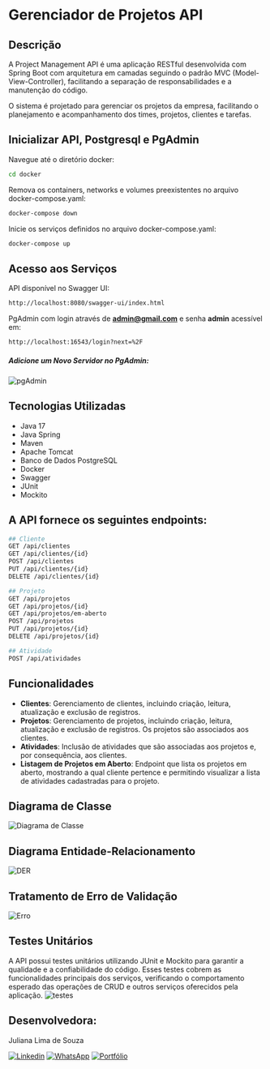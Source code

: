 # Gerenciador de Projetos API

## Descrição

A Project Management API é uma aplicação RESTful desenvolvida com Spring Boot com arquitetura em camadas seguindo o padrão MVC (Model-View-Controller), facilitando a separação de responsabilidades e a manutenção do código. 

O sistema é projetado para gerenciar os projetos da empresa, facilitando o planejamento e acompanhamento dos times, projetos, clientes e tarefas.


## Inicializar API, Postgresql e PgAdmin
Navegue até o diretório docker:
```bash
cd docker
```
Remova os containers, networks e volumes preexistentes no arquivo docker-compose.yaml:
```bash
docker-compose down
```
Inicie os serviços definidos no arquivo docker-compose.yaml:
```bash
docker-compose up
```

## Acesso aos Serviços 
API disponível no Swagger UI:
```bash
http://localhost:8080/swagger-ui/index.html
```
PgAdmin com login através de **admin@gmail.com** e senha **admin** acessível em:
```bash
http://localhost:16543/login?next=%2F
```
##### Adicione um Novo Servidor no PgAdmin:
![pgAdmin](https://github.com/JuhLima85/Gerenciador-de-Projetos/assets/89745459/ea99b7be-f93b-4bf4-9543-1eaf82b59a68)

## Tecnologias Utilizadas
- Java 17
- Java Spring
- Maven
- Apache Tomcat
- Banco de Dados PostgreSQL
- Docker
- Swagger
- JUnit
- Mockito

## A API fornece os seguintes endpoints:
```bash
## Cliente
GET /api/clientes
GET /api/clientes/{id}
POST /api/clientes
PUT /api/clientes/{id}
DELETE /api/clientes/{id}

## Projeto
GET /api/projetos
GET /api/projetos/{id}
GET /api/projetos/em-aberto
POST /api/projetos
PUT /api/projetos/{id}
DELETE /api/projetos/{id}

## Atividade
POST /api/atividades
```

## Funcionalidades

- **Clientes**: Gerenciamento de clientes, incluindo criação, leitura, atualização e exclusão de registros.
- **Projetos**: Gerenciamento de projetos, incluindo criação, leitura, atualização e exclusão de registros. Os projetos são associados aos clientes.
- **Atividades**: Inclusão de atividades que são associadas aos projetos e, por consequência, aos clientes.
- **Listagem de Projetos em Aberto**: Endpoint que lista os projetos em aberto, mostrando a qual cliente pertence e permitindo visualizar a lista de atividades cadastradas para o projeto.
 
## Diagrama de Classe
![Diagrama de Classe](https://github.com/JuhLima85/Gerenciador-de-Projetos/assets/89745459/4908b0fc-5fa1-4525-90a5-97fcfa1b588d)

## Diagrama Entidade-Relacionamento
![DER](https://github.com/JuhLima85/Gerenciador-de-Projetos/assets/89745459/7da6eee5-9a42-4b8d-b73c-fbb8ab505dc0)

## Tratamento de Erro de Validação
![Erro](https://github.com/JuhLima85/Gerenciador-de-Projetos/assets/89745459/e8f15fa8-9221-4ad7-a7eb-42744c50af87)

## Testes Unitários
A API possui testes unitários utilizando JUnit e Mockito para garantir a qualidade e a confiabilidade do código. Esses testes cobrem as funcionalidades principais dos serviços, verificando o comportamento esperado das operações de CRUD e outros serviços oferecidos pela aplicação.
![testes](https://github.com/JuhLima85/Gerenciador-de-Projetos/assets/89745459/629e68a1-2c0d-46e7-9dd0-327abf6274e6)

## Desenvolvedora:
Juliana Lima de Souza

[![Linkedin](https://img.shields.io/badge/-LinkedIn-%230077B5?style=for-the-badge&logo=linkedin&logoColor=white)](https://www.linkedin.com/feed/?trk=guest_homepage-basic_nav-header-signin)
[![WhatsApp](https://img.shields.io/badge/WhatsApp-25D366?style=for-the-badge&logo=whatsapp&logoColor=white)](https://contate.me/Juliana-Lima)
[![Portfólio](https://img.shields.io/badge/Portf%C3%B3lio-%E2%9C%88%EF%B8%8F-lightgrey?style=for-the-badge)](https://codedeving.netlify.app/)
